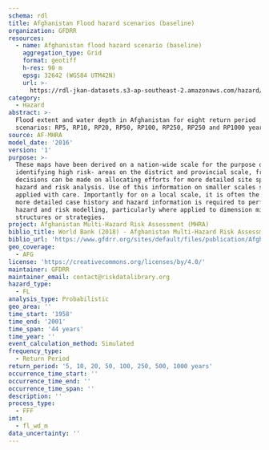 ```yaml
---
schema: rdl
title: Afghanistan Flood hazard scenarios (baseline)
organization: GFDRR
resources:
  - name: Afghanistan flood hazard scenario (baseline)
    aggregation_type: Grid
    format: geotiff
    h-res: 90 m
    epsg: 32642 (WGS84 UTM42N)
    url: >-
      https://rdl-jkan-datasets.s3-ap-southeast-2.amazonaws.com/hazard/hzd-afg-fl.zip
category:
  - Hazard
abstract: >-
  Flood extent and water depth in Afghanistan for eight return period
  scenarios: RP5, RP10, RP20, RP50, RP100, RP250, RP250 and RP1000 years.
source: AF-MHRA
model_date: '2016'
version: '1'
purpose: >-
  These maps have been derived on a nation-wide scale for the purpose of
  identifying high risk- areas on the district and provincial scale, from which
  decisions can be made on allocating efforts for more detailed site specific
  hazard and risk analysis. Use of this information on smaller scales should be
  applied with care. Importantly for on a local scale, it is often the case that
  more detailed case history and hazard information is required to perform such
  hazard and risk modelling, particularly where applied to dimension mitigation
  structures or strategies.
project: Afghanistan Multi-Hazard Risk Assessment (MHRA)
biblio_title: World Bank (2018) - Afghanistan Multi-Hazard Risk Assessment
biblio_url: 'https://www.gfdrr.org/sites/default/files/publication/Afghanistan_MHRA.pdf'
geo_coverage:
  - AFG
license: 'https://creativecommons.org/licenses/by/4.0/'
maintainer: GFDRR
maintainer_email: contact@riskdatalibrary.org
hazard_type:
  - FL
analysis_type: Probabilistic
geo_area: ''
time_start: '1958'
time_end: '2001'
time_span: '44 years'
time_year: ''
event_calculation_method: Simulated
frequency_type:
  - Return Period
return_period: '5, 10, 20, 50, 100, 250, 500, 1000 years'
occurrence_time_start: ''
occurrence_time_end: ''
occurrence_time_span: ''
description: ''
process_type:
  - FFF
imt:
  - fl_wd_m
data_uncertainty: ''
---
```

